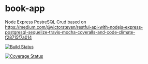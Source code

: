 # book-app
Node Express PostreSQL Crud based on https://medium.com/@victorsteven/restful-api-with-nodejs-express-postgresql-sequelize-travis-mocha-coveralls-and-code-climate-f28715f7a014


[![Build Status](https://travis-ci.com/MirelesCloud/book-app.svg?branch=master)](https://travis-ci.com/MirelesCloud/book-app)

[![Coverage Status](https://coveralls.io/repos/github/MirelesCloud/book-app/badge.svg?branch=main)](https://coveralls.io/github/MirelesCloud/book-app?branch=main)
